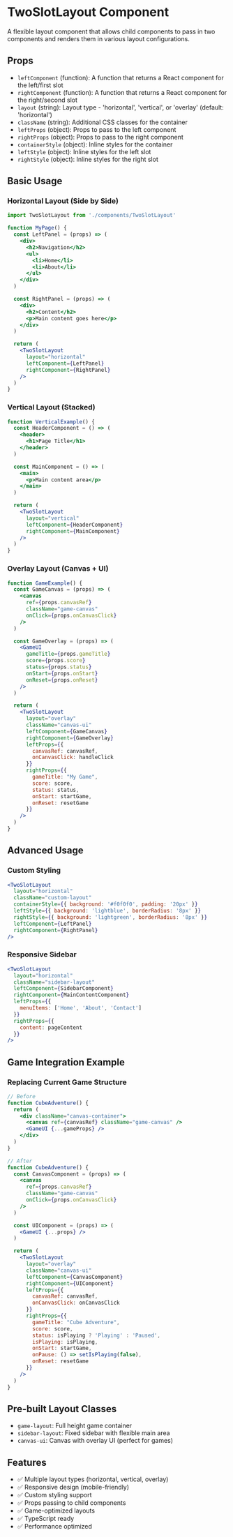 # TwoSlotLayout Component

A flexible layout component that allows child components to pass in two components and renders them in various layout configurations.

## Props

- `leftComponent` (function): A function that returns a React component for the left/first slot
- `rightComponent` (function): A function that returns a React component for the right/second slot
- `layout` (string): Layout type - 'horizontal', 'vertical', or 'overlay' (default: 'horizontal')
- `className` (string): Additional CSS classes for the container
- `leftProps` (object): Props to pass to the left component
- `rightProps` (object): Props to pass to the right component
- `containerStyle` (object): Inline styles for the container
- `leftStyle` (object): Inline styles for the left slot
- `rightStyle` (object): Inline styles for the right slot

## Basic Usage

### Horizontal Layout (Side by Side)
```jsx
import TwoSlotLayout from './components/TwoSlotLayout'

function MyPage() {
  const LeftPanel = (props) => (
    <div>
      <h2>Navigation</h2>
      <ul>
        <li>Home</li>
        <li>About</li>
      </ul>
    </div>
  )

  const RightPanel = (props) => (
    <div>
      <h2>Content</h2>
      <p>Main content goes here</p>
    </div>
  )

  return (
    <TwoSlotLayout
      layout="horizontal"
      leftComponent={LeftPanel}
      rightComponent={RightPanel}
    />
  )
}
```

### Vertical Layout (Stacked)
```jsx
function VerticalExample() {
  const HeaderComponent = () => (
    <header>
      <h1>Page Title</h1>
    </header>
  )

  const MainComponent = () => (
    <main>
      <p>Main content area</p>
    </main>
  )

  return (
    <TwoSlotLayout
      layout="vertical"
      leftComponent={HeaderComponent}
      rightComponent={MainComponent}
    />
  )
}
```

### Overlay Layout (Canvas + UI)
```jsx
function GameExample() {
  const GameCanvas = (props) => (
    <canvas 
      ref={props.canvasRef} 
      className="game-canvas"
      onClick={props.onCanvasClick}
    />
  )

  const GameOverlay = (props) => (
    <GameUI
      gameTitle={props.gameTitle}
      score={props.score}
      status={props.status}
      onStart={props.onStart}
      onReset={props.onReset}
    />
  )

  return (
    <TwoSlotLayout
      layout="overlay"
      className="canvas-ui"
      leftComponent={GameCanvas}
      rightComponent={GameOverlay}
      leftProps={{
        canvasRef: canvasRef,
        onCanvasClick: handleClick
      }}
      rightProps={{
        gameTitle: "My Game",
        score: score,
        status: status,
        onStart: startGame,
        onReset: resetGame
      }}
    />
  )
}
```

## Advanced Usage

### Custom Styling
```jsx
<TwoSlotLayout
  layout="horizontal"
  className="custom-layout"
  containerStyle={{ background: '#f0f0f0', padding: '20px' }}
  leftStyle={{ background: 'lightblue', borderRadius: '8px' }}
  rightStyle={{ background: 'lightgreen', borderRadius: '8px' }}
  leftComponent={LeftPanel}
  rightComponent={RightPanel}
/>
```

### Responsive Sidebar
```jsx
<TwoSlotLayout
  layout="horizontal"
  className="sidebar-layout"
  leftComponent={SidebarComponent}
  rightComponent={MainContentComponent}
  leftProps={{
    menuItems: ['Home', 'About', 'Contact']
  }}
  rightProps={{
    content: pageContent
  }}
/>
```

## Game Integration Example

### Replacing Current Game Structure
```jsx
// Before
function CubeAdventure() {
  return (
    <div className="canvas-container">
      <canvas ref={canvasRef} className="game-canvas" />
      <GameUI {...gameProps} />
    </div>
  )
}

// After
function CubeAdventure() {
  const CanvasComponent = (props) => (
    <canvas 
      ref={props.canvasRef} 
      className="game-canvas"
      onClick={props.onCanvasClick}
    />
  )

  const UIComponent = (props) => (
    <GameUI {...props} />
  )

  return (
    <TwoSlotLayout
      layout="overlay"
      className="canvas-ui"
      leftComponent={CanvasComponent}
      rightComponent={UIComponent}
      leftProps={{
        canvasRef: canvasRef,
        onCanvasClick: onCanvasClick
      }}
      rightProps={{
        gameTitle: "Cube Adventure",
        score: score,
        status: isPlaying ? 'Playing' : 'Paused',
        isPlaying: isPlaying,
        onStart: startGame,
        onPause: () => setIsPlaying(false),
        onReset: resetGame
      }}
    />
  )
}
```

## Pre-built Layout Classes

- `game-layout`: Full height game container
- `sidebar-layout`: Fixed sidebar with flexible main area
- `canvas-ui`: Canvas with overlay UI (perfect for games)

## Features

- ✅ Multiple layout types (horizontal, vertical, overlay)
- ✅ Responsive design (mobile-friendly)
- ✅ Custom styling support
- ✅ Props passing to child components
- ✅ Game-optimized layouts
- ✅ TypeScript ready
- ✅ Performance optimized 